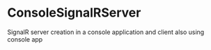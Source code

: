 # ConsoleSignalRServer
SignalR server creation in a console application and client also using console app
